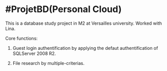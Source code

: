 #ProjetBD(Personal Cloud)
========

This is a database study project in M2 at Versailles university. Worked with Lina.

Core functions:

1. Guest login authentification by applying the defaut authentification of SQLServer 2008 R2.

2. File research by multiple-criterias.
